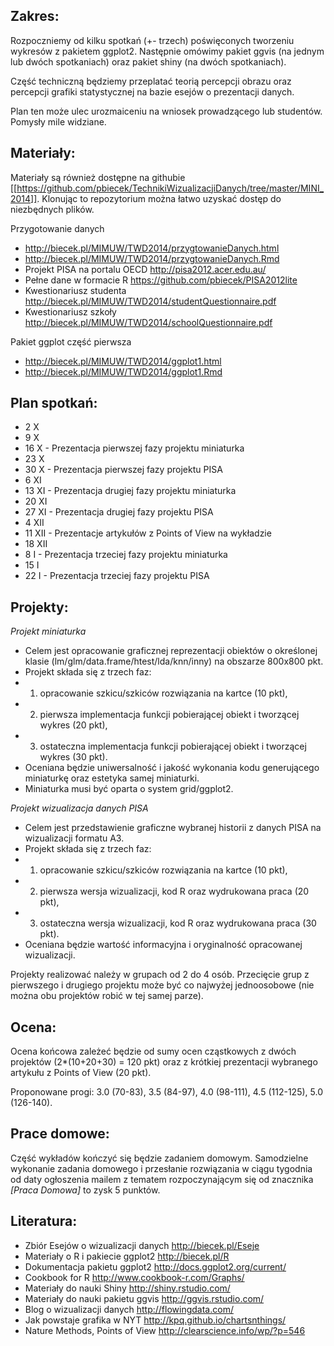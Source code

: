Zakres:
-------
Rozpoczniemy od kilku spotka&#324; (+- trzech) po&#347;wi&#281;conych tworzeniu wykresów z pakietem ggplot2. Nast&#281;pnie omówimy pakiet ggvis (na jednym lub dwóch spotkaniach) oraz pakiet shiny (na dwóch spotkaniach). 

Cz&#281;&#347;&#263; techniczn&#261; b&#281;dziemy przeplata&#263; teori&#261; percepcji obrazu oraz percepcji grafiki statystycznej na bazie esejów o prezentacji danych.

Plan ten mo&#380;e ulec urozmaiceniu na wniosek prowadz&#261;cego lub studentów. Pomys&#322;y mile widziane.

Materia&#322;y:
---------------

Materia&#322;y s&#261; równie&#380; dost&#281;pne na githubie [[https://github.com/pbiecek/TechnikiWizualizacjiDanych/tree/master/MINI_2014]]. Klonuj&#261;c to repozytorium mo&#380;na &#322;atwo uzyska&#263; dost&#281;p do niezb&#281;dnych plików.

Przygotowanie danych
* http://biecek.pl/MIMUW/TWD2014/przygtowanieDanych.html
* http://biecek.pl/MIMUW/TWD2014/przygtowanieDanych.Rmd
* Projekt PISA na portalu OECD http://pisa2012.acer.edu.au/
* Pe&#322;ne dane w formacie R https://github.com/pbiecek/PISA2012lite
* Kwestionariusz studenta http://biecek.pl/MIMUW/TWD2014/studentQuestionnaire.pdf
* Kwestionariusz szko&#322;y http://biecek.pl/MIMUW/TWD2014/schoolQuestionnaire.pdf

Pakiet ggplot cz&#281;&#347;&#263; pierwsza
* http://biecek.pl/MIMUW/TWD2014/ggplot1.html
* http://biecek.pl/MIMUW/TWD2014/ggplot1.Rmd


Plan spotka&#324;:
------------------
* 2 X
* 9 X
* 16 X - Prezentacja pierwszej fazy projektu miniaturka
* 23 X
* 30 X - Prezentacja pierwszej fazy projektu PISA
* 6 XI
* 13 XI - Prezentacja drugiej fazy projektu miniaturka
* 20 XI
* 27 XI - Prezentacja drugiej fazy projektu PISA
* 4 XII
* 11 XII - Prezentacje artyku&#322;ów z Points of View na wyk&#322;adzie
* 18 XII
* 8 I - Prezentacja trzeciej fazy projektu miniaturka
* 15 I
* 22 I - Prezentacja trzeciej fazy projektu PISA


Projekty:
---------
_Projekt miniaturka_
* Celem jest opracowanie graficznej reprezentacji obiektów o okre&#347;lonej klasie (lm/glm/data.frame/htest/lda/knn/inny) na obszarze 800x800 pkt. 
* Projekt sk&#322;ada si&#281; z trzech faz: 
* 1. opracowanie szkicu/szkiców rozwi&#261;zania na kartce (10 pkt), 
* 2. pierwsza implementacja funkcji pobieraj&#261;cej obiekt i tworz&#261;cej wykres (20 pkt), 
* 3. ostateczna implementacja funkcji pobieraj&#261;cej obiekt i tworz&#261;cej wykres (30 pkt). 
* Oceniana b&#281;dzie uniwersalno&#347;&#263; i jako&#347;&#263; wykonania kodu generuj&#261;cego miniaturk&#281; oraz estetyka samej miniaturki. 
* Miniaturka musi by&#263; oparta o system grid/ggplot2.

_Projekt wizualizacja danych PISA_ 
* Celem jest przedstawienie graficzne wybranej historii z danych PISA na wizualizacji formatu A3. 
* Projekt sk&#322;ada si&#281; z trzech faz: 
* 1. opracowanie szkicu/szkiców rozwi&#261;zania na kartce (10 pkt), 
* 2. pierwsza wersja wizualizacji, kod R oraz wydrukowana praca (20 pkt), 
* 3. ostateczna wersja wizualizacji, kod R oraz wydrukowana praca (30 pkt). 
* Oceniana b&#281;dzie warto&#347;&#263; informacyjna i oryginalno&#347;&#263; opracowanej wizualizacji.

Projekty realizowa&#263; nale&#380;y w grupach od 2 do 4 osób. Przeci&#281;cie grup z pierwszego i drugiego projektu mo&#380;e by&#263; co najwy&#380;ej jednoosobowe (nie mo&#380;na obu projektów robi&#263; w tej samej parze).

Ocena:
------
Ocena ko&#324;cowa zale&#380;e&#263; b&#281;dzie od sumy ocen cz&#261;stkowych z dwóch projektów (2*(10+20+30) = 120 pkt) oraz z krótkiej prezentacji wybranego artyku&#322;u z Points of View (20 pkt).

Proponowane progi:  3.0 (70-83), 3.5 (84-97), 4.0 (98-111), 4.5 (112-125), 5.0 (126-140).

Prace domowe:
-------------
Cz&#281;&#347;&#263; wyk&#322;adów ko&#324;czy&#263; si&#281; b&#281;dzie zadaniem domowym. Samodzielne wykonanie zadania domowego i przes&#322;anie rozwi&#261;zania w ci&#261;gu tygodnia od daty og&#322;oszenia mailem z tematem rozpoczynaj&#261;cym si&#281; od znacznika _[Praca Domowa]_ to zysk 5 punktów.

Literatura:
-----------
* Zbiór Esejów o wizualizacji danych http://biecek.pl/Eseje
* Materia&#322;y o R i pakiecie ggplot2 http://biecek.pl/R
* Dokumentacja pakietu ggplot2 http://docs.ggplot2.org/current/
* Cookbook for R http://www.cookbook-r.com/Graphs/
* Materia&#322;y do nauki Shiny http://shiny.rstudio.com/
* Materia&#322;y do nauki pakietu ggvis http://ggvis.rstudio.com/
* Blog o wizualizacji danych http://flowingdata.com/
* Jak powstaje grafika w NYT http://kpq.github.io/chartsnthings/
* Nature Methods, Points of View http://clearscience.info/wp/?p=546
